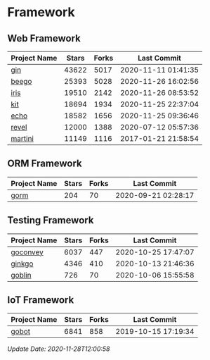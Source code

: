# Framework

## Web Framework
| Project Name | Stars | Forks | Last Commit |
| ------------ | ----- | ----- | ----------- |
| [gin](https://github.com/gin-gonic/gin) | 43622 | 5017 | 2020-11-11 01:41:35 |
| [beego](https://github.com/astaxie/beego) | 25393 | 5028 | 2020-11-26 16:02:56 |
| [iris](https://github.com/kataras/iris) | 19510 | 2142 | 2020-11-26 08:53:52 |
| [kit](https://github.com/go-kit/kit) | 18694 | 1934 | 2020-11-25 22:37:04 |
| [echo](https://github.com/labstack/echo) | 18582 | 1656 | 2020-11-25 09:36:46 |
| [revel](https://github.com/revel/revel) | 12000 | 1388 | 2020-07-12 05:57:36 |
| [martini](https://github.com/go-martini/martini) | 11149 | 1116 | 2017-01-21 21:58:54 |

## ORM Framework
| Project Name | Stars | Forks | Last Commit |
| ------------ | ----- | ----- | ----------- |
| [gorm](https://github.com/jinzhu/gorm) | 204 | 70 | 2020-09-21 02:28:17 |

## Testing Framework
| Project Name | Stars | Forks | Last Commit |
| ------------ | ----- | ----- | ----------- |
| [goconvey](https://github.com/smartystreets/goconvey) | 6037 | 447 | 2020-10-25 17:47:07 |
| [ginkgo](https://github.com/onsi/ginkgo) | 4346 | 410 | 2020-10-13 21:46:36 |
| [goblin](https://github.com/franela/goblin) | 726 | 70 | 2020-10-06 15:55:58 |

## IoT Framework
| Project Name | Stars | Forks | Last Commit |
| ------------ | ----- | ----- | ----------- |
| [gobot](https://github.com/hybridgroup/gobot) | 6841 | 858 | 2019-10-15 17:19:34 |

*Update Date: 2020-11-28T12:00:58*